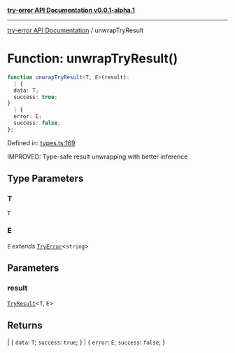 [**try-error API Documentation v0.0.1-alpha.1**](../index.md)

***

[try-error API Documentation](../index.md) / unwrapTryResult

# Function: unwrapTryResult()

```ts
function unwrapTryResult<T, E>(result): 
  | {
  data: T;
  success: true;
}
  | {
  error: E;
  success: false;
};
```

Defined in: [types.ts:169](https://github.com/oconnorjohnson/try-error/blob/e3ae0308069a4fba073f4543d527ad76373db795/src/types.ts#L169)

IMPROVED: Type-safe result unwrapping with better inference

## Type Parameters

### T

`T`

### E

`E` *extends* [`TryError`](../interfaces/TryError.md)\<`string`\>

## Parameters

### result

[`TryResult`](../type-aliases/TryResult.md)\<`T`, `E`\>

## Returns

  \| \{
  `data`: `T`;
  `success`: `true`;
\}
  \| \{
  `error`: `E`;
  `success`: `false`;
\}
